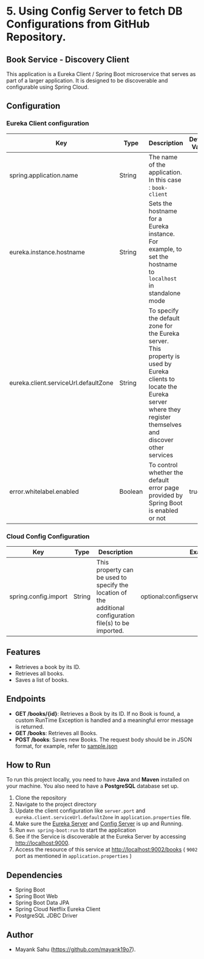# 5. Using Config Server to fetch DB Configurations from GitHub Repository.

## Book Service - Discovery Client

This application is a Eureka Client / Spring Boot microservice that serves as part of a larger application.
It is designed to be discoverable and configurable using Spring Cloud.

## Configuration

### Eureka Client configuration

| Key                                  | Type    | Description                                                                                                                                                                            | Default Value |
|--------------------------------------|---------|----------------------------------------------------------------------------------------------------------------------------------------------------------------------------------------|---------------|
| spring.application.name              | String  | The name of the application. In this case : `book-client`                                                                                                                              |               | 
| eureka.instance.hostname	            | String  | Sets the hostname for a Eureka instance. For example, to set the hostname to `localhost` in standalone mode                                                                            |               |
| eureka.client.serviceUrl.defaultZone | String  | To specify the default zone for the Eureka server. <br/>This property is used by Eureka clients to locate the Eureka server where they register themselves and discover other services |               |
| error.whitelabel.enabled             | Boolean | To control whether the default error page provided by Spring Boot is enabled or not                                                                                                    | true          |

### Cloud Config Configuration

| Key                  | Type   | Description                                                                                               | Example                                     |
|----------------------|--------|-----------------------------------------------------------------------------------------------------------|---------------------------------------------|
| spring.config.import | String | This property can be used to specify the location of the additional configuration file(s) to be imported. | optional:configserver:http://localhost:8999 |

## Features

- Retrieves a book by its ID.
- Retrieves all books.
- Saves a list of books.

## Endpoints

- **GET /books/{id}**: Retrieves a Book by its ID. If no Book is found, a custom RunTime Exception is handled and a
  meaningful error message is returned.
- **GET /books**: Retrieves all Books.
- **POST /books**: Saves new Books. The request body should be in JSON format, for example, refer
  to [sample.json](./src/main/resources/sample.json)

## How to Run

To run this project locally, you need to have **Java** and **Maven** installed on your machine. You also need to have a
**PostgreSQL** database set up.

1. Clone the repository
2. Navigate to the project directory
3. Update the client configuration like `server.port` and `eureka.client.serviceUrl.defaultZone`
   in `application.properties` file.
4. Make sure the [Eureka Server](../EurekaServer/README.md) and [Config Server](../ConfigServer/README.md) is up and
   Running.
5. Run `mvn spring-boot:run` to start the application
6. See if the Service is discoverable at the Eureka Server by accessing [http://localhost:9000](http://localhost:9000).
7. Access the resource of this service at [http://localhost:9002/books](http://localhost:9002/books) ( `9002` port as
   mentioned in `application.properties` )

## Dependencies

- Spring Boot
- Spring Boot Web
- Spring Boot Data JPA
- Spring Cloud Netflix Eureka Client
- PostgreSQL JDBC Driver

## Author

- Mayank Sahu (https://github.com/mayank19o7).
